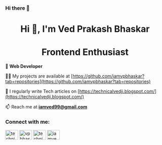 ### Hi there 👋
<h1 align="center">Hi 👋, I'm Ved Prakash Bhaskar</h1>
<h1 align="center">Frontend Enthusiast</h1>
 

🌱 **Web Developer**

 👨‍💻 My projects are available at [https://github.com/iamvpbhaskar?tab=repositories](https://github.com/iamvpbhaskar?tab=repositories)

 📝 I regularly write Tech articles on [https://technicalvedji.blogspot.com/](https://technicalvedji.blogspot.com/)
 
 
 
 📫 Reach me at **iamved99@gmail.com**
 
<h3 align="left">Connect with me:</h3>
<p align="left">
<a href="https://twitter.com/technicalvedji" target="blank"><img align="center" src="https://raw.githubusercontent.com/rahuldkjain/github-profile-readme-generator/master/src/images/icons/Social/twitter.svg" alt="technicalvedji" height="30" width="40" /></a>
<a href="https://linkedin.com/in/vpbhaskar" target="blank"><img align="center" src="https://raw.githubusercontent.com/rahuldkjain/github-profile-readme-generator/master/src/images/icons/Social/linked-in-alt.svg" alt="vpbhaskar" height="30" width="40" /></a>
<a href="https://instagram.com/technicalvedji" target="blank"><img align="center" src="https://raw.githubusercontent.com/rahuldkjain/github-profile-readme-generator/master/src/images/icons/Social/instagram.svg" alt="technicalvedji" height="30" width="40" /></a>
<a href="https://leetcode.com/u/vpbhaskar/" target="blank"><img align="center" src="https://cdn.jsdelivr.net/npm/simple-icons@3.1.0/icons/codechef.svg" alt="iamved99" height="30" width="40" /></a>

 






